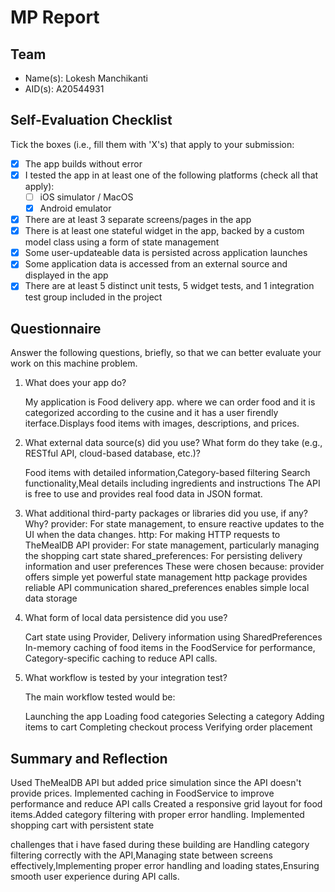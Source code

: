 # MP Report

## Team

- Name(s): Lokesh Manchikanti
- AID(s): A20544931

## Self-Evaluation Checklist

Tick the boxes (i.e., fill them with 'X's) that apply to your submission:

- [X] The app builds without error
- [X] I tested the app in at least one of the following platforms (check all that apply):
  - [ ] iOS simulator / MacOS
  - [X] Android emulator
- [X] There are at least 3 separate screens/pages in the app
- [X] There is at least one stateful widget in the app, backed by a custom model class using a form of state management
- [X] Some user-updateable data is persisted across application launches
- [X] Some application data is accessed from an external source and displayed in the app
- [X] There are at least 5 distinct unit tests, 5 widget tests, and 1 integration test group included in the project

## Questionnaire

Answer the following questions, briefly, so that we can better evaluate your work on this machine problem.

1. What does your app do?

   My application is Food delivery app. where we can order food and it is categorized according to the cusine and it has a user firendly iterface.Displays food items with images, descriptions, and prices.

2. What external data source(s) did you use? What form do they take (e.g., RESTful API, cloud-based database, etc.)?

   Food items with detailed information,Category-based filtering
Search functionality,Meal details including ingredients and instructions
The API is free to use and provides real food data in JSON format.

3. What additional third-party packages or libraries did you use, if any? Why?
provider: For state management, to ensure reactive updates to the UI when the data changes.
http: For making HTTP requests to TheMealDB API
provider: For state management, particularly managing the shopping cart state
shared_preferences: For persisting delivery information and user preferences
These were chosen because:
provider offers simple yet powerful state management
http package provides reliable API communication
shared_preferences enables simple local data storage
   

4. What form of local data persistence did you use?

   Cart state using Provider, Delivery information using SharedPreferences
In-memory caching of food items in the FoodService for performance,
Category-specific caching to reduce API calls.

5. What workflow is tested by your integration test?

   The main workflow tested would be:


   Launching the app
   Loading food categories
   Selecting a category
   Adding items to cart
   Completing checkout process
   Verifying order placement

## Summary and Reflection

Used TheMealDB API but added price simulation since the API doesn't provide prices.
Implemented caching in FoodService to improve performance and reduce API calls
Created a responsive grid layout for food items.Added category filtering with proper error handling. Implemented shopping cart with persistent state

challenges that i have fased during these building are Handling category filtering correctly with the API,Managing state between screens effectively,Implementing proper error handling and loading states,Ensuring smooth user experience during API calls.
